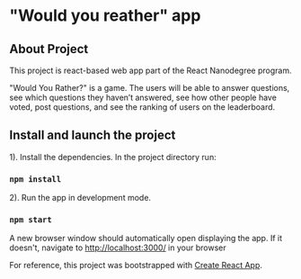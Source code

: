 # "Would you reather" app

## About Project

This project is react-based web app part of the React Nanodegree program.

"Would You Rather?" is a game. The users will be able to answer questions, see which questions they haven’t answered, see how other people have voted, post questions, and see the ranking of users on the leaderboard.

## Install and launch the project

1). Install the dependencies. In the project directory run:

### `npm install`

2). Run the app in development mode.

### `npm start`

A new browser window should automatically open displaying the app.  If it doesn't, navigate to [http://localhost:3000/](http://localhost:3000/) in your browser

For reference, this project was bootstrapped with [Create React App](https://github.com/facebook/create-react-app).